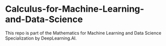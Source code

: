 # Calculus-for-Machine-Learning-and-Data-Science
This repo is part of the Mathematics for Machine Learning and Data Science Specialization by DeepLearning.AI.

